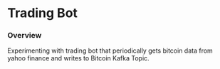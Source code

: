 # Trading Bot

### Overview

Experimenting with trading bot that periodically gets bitcoin data from yahoo finance and writes to Bitcoin Kafka Topic.